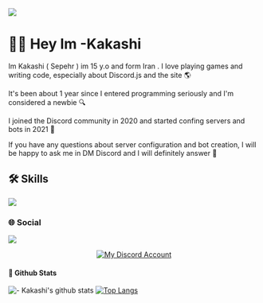 <img src="https://cdn.discordapp.com/attachments/948900073880825908/1086332526370500679/kj.jpg">

# 👋🏻 Hey Im -Kakashi
Im Kakashi ( Sepehr ) im 15 y.o and form Iran . I love playing games and writing code, especially about Discord.js and the site 🌎

It's been about 1 year since I entered programming seriously and I'm considered a newbie 🔍

I joined the Discord community in 2020 and started confing servers and bots in 2021 🍷

If you have any questions about server configuration and bot creation, I will be happy to ask me in DM Discord and I will definitely answer 🧡

## 🛠 Skills
<img src="https://cdn.discordapp.com/attachments/948900073880825908/1086337206878208030/Untitled_design.png">

### 🌐 Social
<img src="https://cdn.discordapp.com/attachments/948900073880825908/1086339154071257168/Untitled_design.png">
<p align="center">
  <a href="https://discord.com/users/767483040279560232" target="_blank">
    <img alt="My Discord Account" src="https://cdn.discordapp.com/attachments/948900073880825908/1086577738221109298/93fd9c41f18cbb07.png"  />
  </a>
</p>

#### 🚀 Github Stats
![- Kakashi's github stats](https://github-readme-stats.vercel.app/api?username=Kakashi880)
[![Top Langs](https://github-readme-stats.vercel.app/api/top-langs/?username=Kakashi880)](https://github.com/Kakashi880/github-readme-stats)
